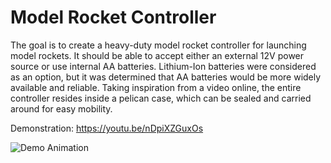 # Model Rocket Controller
The goal is to create a heavy-duty model rocket controller for launching model rockets. It should be able to accept either an external 12V power source or use internal AA batteries. Lithium-Ion batteries were considered as an option, but it was determined that AA batteries would be more widely available and reliable. Taking inspiration from a video online, the entire controller resides inside a pelican case, which can be sealed and carried around for easy mobility. 

Demonstration: https://youtu.be/nDpiXZGuxOs

![Demo Animation](../assets/image7.jpg?raw=true)
